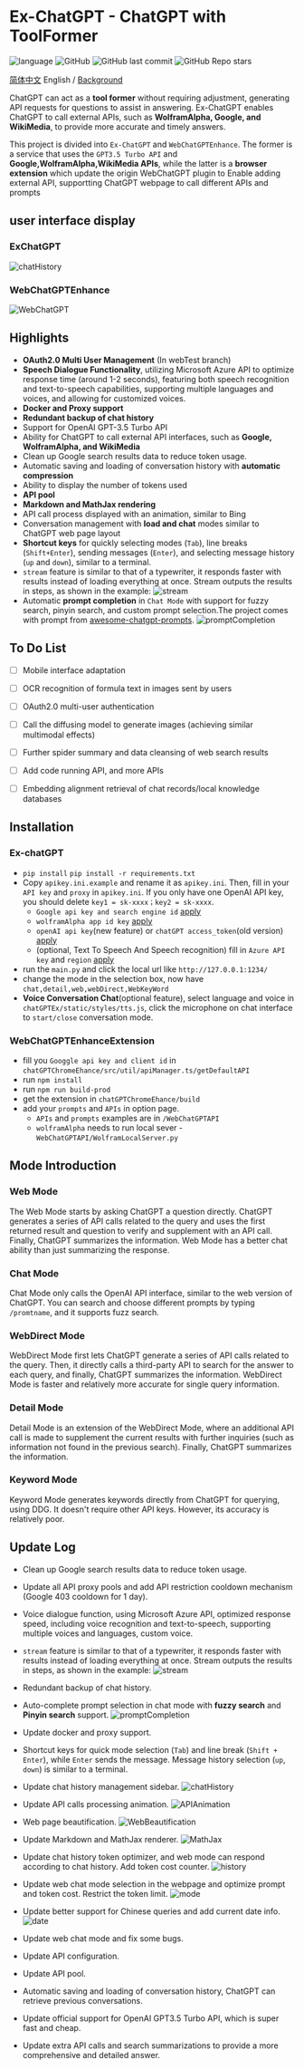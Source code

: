 # Ex-ChatGPT - ChatGPT with ToolFormer

![language](https://img.shields.io/badge/language-python-blue) ![GitHub](https://img.shields.io/github/license/circlestarzero/EX-chatGPT) ![GitHub last commit](https://img.shields.io/github/last-commit/circlestarzero/EX-chatGPT) ![GitHub Repo stars](https://img.shields.io/github/stars/circlestarzero/EX-chatGPT?style=social)

[简体中文](./README.md) English / [Background](./BACKGROUND.md)

ChatGPT can act as a **tool former** without requiring adjustment, generating API requests for questions to assist in answering. Ex-ChatGPT enables ChatGPT to call external APIs, such as **WolframAlpha, Google, and WikiMedia**, to provide more accurate and timely answers.

This project is divided into `Ex-ChatGPT` and `WebChatGPTEnhance`. The former is a service that uses the `GPT3.5 Turbo API` and **Google,WolframAlpha,WikiMedia APIs**, while the latter is a **browser extension** which update the origin WebChatGPT plugin to Enable adding external API, supportting ChatGPT webpage to call different APIs and prompts

## user interface display

### ExChatGPT

![chatHistory](img/newPage.jpg)

### WebChatGPTEnhance

![WebChatGPT](img/chatGPTChromeEnhance.png)

## Highlights

- **OAuth2.0 Multi User Management** (In webTest branch)
- **Speech Dialogue Functionality**, utilizing Microsoft Azure API to optimize response time (around 1-2 seconds), featuring both speech recognition and text-to-speech capabilities, supporting multiple languages and voices, and allowing for customized voices.
- **Docker and Proxy support**
- **Redundant backup of chat history**
- Support for OpenAI GPT-3.5 Turbo API
- Ability for ChatGPT to call external API interfaces, such as **Google, WolframAlpha, and WikiMedia**
- Clean up Google search results data to reduce token usage.
- Automatic saving and loading of conversation history with **automatic compression**
- Ability to display the number of tokens used
- **API pool**
- **Markdown and MathJax rendering**
- API call process displayed with an animation, similar to Bing
- Conversation management with **load and chat** modes similar to ChatGPT web page layout
- **Shortcut keys** for quickly selecting modes (`Tab`), line breaks (`Shift+Enter`), sending messages (`Enter`), and selecting message history (`up` and `down`), similar to a terminal.
- `stream` feature is similar to that of a typewriter, it responds faster with results instead of loading everything at once. Stream outputs the results in steps, as shown in the example:
![stream](img/stream.gif)
- Automatic **prompt completion** in `Chat Mode` with support for fuzzy search, pinyin search, and custom prompt selection.The project comes with prompt from [awesome-chatgpt-prompts](https://github.com/f/awesome-chatgpt-prompts).
![promptCompletion](img/promptCompletion.gif)

## To Do List

-   [ ] Mobile interface adaptation
-   [ ] OCR recognition of formula text in images sent by users
-   [ ] OAuth2.0 multi-user authentication
-   [ ] Call the diffusing model to generate images (achieving similar multimodal effects)
-   [ ] Further spider summary and data cleansing of web search results
-   [ ] Add code running API, and more APIs
-   [ ] Embedding alignment retrieval of chat records/local knowledge databases


## Installation

### Ex-chatGPT

- `pip install`
`pip install -r requirements.txt`
- Copy `apikey.ini.example` and rename it as `apikey.ini`. Then, fill in your `API key` and `proxy` in `apikey.ini`. If you only have one OpenAI API key, you should delete `key1 = sk-xxxx；key2 = sk-xxxx`.
  - `Google api key and search engine id` [apply](https://developers.google.com/custom-search/v1/overview?hl=en)
  - `wolframAlpha app id key` [apply](https://products.wolframalpha.com/api/)
  - `openAI api key`(new feature) or `chatGPT access_token`(old version) [apply](https://platform.openai.com)
  - (optional, Text To Speech And Speech recognition) fill in `Azure API key` and `region` [apply](https://learn.microsoft.com/zh-cn/azure/cognitive-services/speech-service)
- run the `main.py` and click the local url like `http://127.0.0.1:1234/`
- change the mode in the selection box, now have `chat,detail,web,webDirect,WebKeyWord`
- **Voice Conversation Chat**(optional feature), select language and voice in `chatGPTEx/static/styles/tts.js`, click the microphone on chat interface to `start/close` conversation mode.

### WebChatGPTEnhanceExtension

- fill you `Googgle api key and client id` in `chatGPTChromeEhance/src/util/apiManager.ts/getDefaultAPI`
- run `npm install`
- run `npm run build-prod`
- get the extension in `chatGPTChromeEhance/build`
- add your `prompts` and `APIs` in option page.
  - `APIs` and `prompts` examples are in `/WebChatGPTAPI`
  - `wolframAlpha` needs to run local sever - `WebChatGPTAPI/WolframLocalServer.py`

## Mode Introduction

### Web Mode

The Web Mode starts by asking ChatGPT a question directly. ChatGPT generates a series of API calls related to the query and uses the first returned result and question to verify and supplement with an API call. Finally, ChatGPT summarizes the information. Web Mode has a better chat ability than just summarizing the response.

### Chat Mode

Chat Mode only calls the OpenAI API interface, similar to the web version of ChatGPT. You can search and choose different prompts by typing `/promtname`, and it supports fuzz search.

### WebDirect Mode

WebDirect Mode first lets ChatGPT generate a series of API calls related to the query. Then, it directly calls a third-party API to search for the answer to each query, and finally, ChatGPT summarizes the information. WebDirect Mode is faster and relatively more accurate for single query information.

### Detail Mode

Detail Mode is an extension of the WebDirect Mode, where an additional API call is made to supplement the current results with further inquiries (such as information not found in the previous search). Finally, ChatGPT summarizes the information.

### Keyword Mode

Keyword Mode generates keywords directly from ChatGPT for querying, using DDG. It doesn't require other API keys. However, its accuracy is relatively poor.

## Update Log

- Clean up Google search results data to reduce token usage.
- Update all API proxy pools and add API restriction cooldown mechanism (Google 403 cooldown for 1 day).
- Voice dialogue function, using Microsoft Azure API, optimized response speed, including voice recognition and text-to-speech, supporting multiple voices and languages, custom voice.
- `stream` feature is similar to that of a typewriter, it responds faster with results instead of loading everything at once. Stream outputs the results in steps, as shown in the example:
![stream](img/stream.gif)
- Redundant backup of chat history.
- Auto-complete prompt selection in chat mode with **fuzzy search** and **Pinyin search** support.
![promptCompletion](img/promptCompletion.gif)

- Update docker and proxy support.

- Shortcut keys for quick mode selection (`Tab`) and line break (`Shift + Enter`), while `Enter` sends the message. Message history selection (`up`, `down`) is similar to a terminal.

- Update chat history management sidebar.
![chatHistory](img/newPage.jpg)

- Update API calls processing animation.
![APIAnimation](img/APIAnimation.png)

- Web page beautification.
![WebBeautification](img/WebPageBeautification.jpg)

- Update Markdown and MathJax renderer.
![MathJax](img/mathjax.jpg)

- Update chat history token optimizer, and web mode can respond according to chat history. Add token cost counter.
![history](img/webHistory.jpg)

- Update web chat mode selection in the webpage and optimize prompt and token cost. Restrict the token limit.
![mode](img/mode.jpg)

- Update better support for Chinese queries and add current date info.
![date](img/date.jpg)

- Update web chat mode and fix some bugs.
- Update API configuration.
- Update API pool.
- Automatic saving and loading of conversation history, ChatGPT can retrieve previous conversations.
- Update official support for OpenAI GPT3.5 Turbo API, which is super fast and cheap.
- Update extra API calls and search summarizations to provide a more comprehensive and detailed answer.
